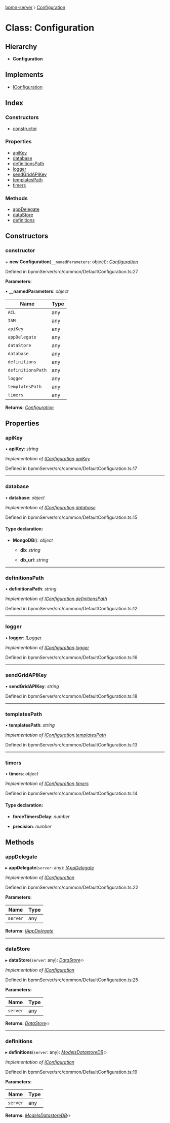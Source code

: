 [bpmn-server](../README.md) › [Configuration](configuration.md)

# Class: Configuration

## Hierarchy

* **Configuration**

## Implements

* [IConfiguration](../interfaces/iconfiguration.md)

## Index

### Constructors

* [constructor](configuration.md#constructor)

### Properties

* [apiKey](configuration.md#apikey)
* [database](configuration.md#database)
* [definitionsPath](configuration.md#definitionspath)
* [logger](configuration.md#logger)
* [sendGridAPIKey](configuration.md#sendgridapikey)
* [templatesPath](configuration.md#templatespath)
* [timers](configuration.md#timers)

### Methods

* [appDelegate](configuration.md#appdelegate)
* [dataStore](configuration.md#datastore)
* [definitions](configuration.md#definitions)

## Constructors

###  constructor

\+ **new Configuration**(`__namedParameters`: object): *[Configuration](configuration.md)*

Defined in bpmnServer/src/common/DefaultConfiguration.ts:27

**Parameters:**

▪ **__namedParameters**: *object*

Name | Type |
------ | ------ |
`ACL` | any |
`IAM` | any |
`apiKey` | any |
`appDelegate` | any |
`dataStore` | any |
`database` | any |
`definitions` | any |
`definitionsPath` | any |
`logger` | any |
`templatesPath` | any |
`timers` | any |

**Returns:** *[Configuration](configuration.md)*

## Properties

###  apiKey

• **apiKey**: *string*

*Implementation of [IConfiguration](../interfaces/iconfiguration.md).[apiKey](../interfaces/iconfiguration.md#apikey)*

Defined in bpmnServer/src/common/DefaultConfiguration.ts:17

___

###  database

• **database**: *object*

*Implementation of [IConfiguration](../interfaces/iconfiguration.md).[database](../interfaces/iconfiguration.md#database)*

Defined in bpmnServer/src/common/DefaultConfiguration.ts:15

#### Type declaration:

* **MongoDB**(): *object*

  * **db**: *string*

  * **db_url**: *string*

___

###  definitionsPath

• **definitionsPath**: *string*

*Implementation of [IConfiguration](../interfaces/iconfiguration.md).[definitionsPath](../interfaces/iconfiguration.md#definitionspath)*

Defined in bpmnServer/src/common/DefaultConfiguration.ts:12

___

###  logger

• **logger**: *[ILogger](../interfaces/ilogger.md)*

*Implementation of [IConfiguration](../interfaces/iconfiguration.md).[logger](../interfaces/iconfiguration.md#logger)*

Defined in bpmnServer/src/common/DefaultConfiguration.ts:16

___

###  sendGridAPIKey

• **sendGridAPIKey**: *string*

Defined in bpmnServer/src/common/DefaultConfiguration.ts:18

___

###  templatesPath

• **templatesPath**: *string*

*Implementation of [IConfiguration](../interfaces/iconfiguration.md).[templatesPath](../interfaces/iconfiguration.md#templatespath)*

Defined in bpmnServer/src/common/DefaultConfiguration.ts:13

___

###  timers

• **timers**: *object*

*Implementation of [IConfiguration](../interfaces/iconfiguration.md).[timers](../interfaces/iconfiguration.md#timers)*

Defined in bpmnServer/src/common/DefaultConfiguration.ts:14

#### Type declaration:

* **forceTimersDelay**: *number*

* **precision**: *number*

## Methods

###  appDelegate

▸ **appDelegate**(`server`: any): *[IAppDelegate](../interfaces/iappdelegate.md)*

*Implementation of [IConfiguration](../interfaces/iconfiguration.md)*

Defined in bpmnServer/src/common/DefaultConfiguration.ts:22

**Parameters:**

Name | Type |
------ | ------ |
`server` | any |

**Returns:** *[IAppDelegate](../interfaces/iappdelegate.md)*

___

###  dataStore

▸ **dataStore**(`server`: any): *[DataStore](datastore.md)‹›*

*Implementation of [IConfiguration](../interfaces/iconfiguration.md)*

Defined in bpmnServer/src/common/DefaultConfiguration.ts:25

**Parameters:**

Name | Type |
------ | ------ |
`server` | any |

**Returns:** *[DataStore](datastore.md)‹›*

___

###  definitions

▸ **definitions**(`server`: any): *[ModelsDatastoreDB](modelsdatastoredb.md)‹›*

*Implementation of [IConfiguration](../interfaces/iconfiguration.md)*

Defined in bpmnServer/src/common/DefaultConfiguration.ts:19

**Parameters:**

Name | Type |
------ | ------ |
`server` | any |

**Returns:** *[ModelsDatastoreDB](modelsdatastoredb.md)‹›*
